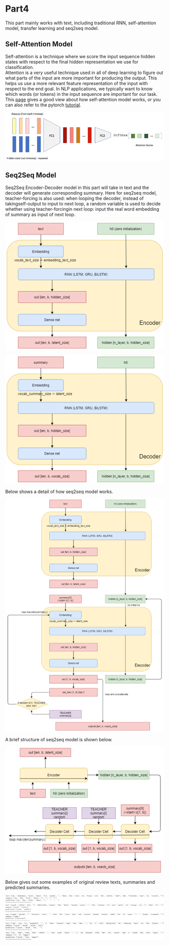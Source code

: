 # Part4
This part mainly works with text, including traditional RNN, self-attention model, transfer learning and seq2seq model.
## Self-Attention  Model
Self-attention is a technique where we score the input sequence hidden states with respect to the final hidden representation we use for classification.<br>
Attention is a very useful technique used in all of deep learning to figure out what parts of the input are more important for producing the output. This helps us use a more relevant feature representation of the input with respect to the end goal. In NLP applications, we typically want to know which words (or tokens) in the input sequence are important for our task.<br>
This [page](https://medium.com/datadriveninvestor/attention-in-rnns-321fbcd64f05) gives a good view about how self-attention model works, or you can also refer to the pytorch [tutorial](https://pytorch.org/tutorials/intermediate/seq2seq_translation_tutorial.html).

![](https://github.com/GuoyaoShen/DeepLearningRepo/blob/master/part4/figs/self_attention_model.png "Self-Attention  Model")


## Seq2Seq Model
Seq2Seq Encoder-Decoder model in this part will take in text and the decoder will generate corresponding summary. Here for seq2seq model, teacher-forcing is also used: when looping the decoder, instead of takingself-output to input to next loop, a random variable is used to decide whether using teacher-forcingin next loop:  input the real word embedding of summary as input of next loop.

![](https://github.com/GuoyaoShen/DeepLearningRepo/blob/master/part4/figs/q6_encoder.png "Seq2Seq Encoder")

![](https://github.com/GuoyaoShen/DeepLearningRepo/blob/master/part4/figs/q6_decoder.png "Seq2Seq Decoder")

Below shows a detail of how seq2seq model works.

![](https://github.com/GuoyaoShen/DeepLearningRepo/blob/master/part4/figs/q6_seq2seq.png "Seq2Seq")

A brief structure of seq2seq model is shown below.

![](https://github.com/GuoyaoShen/DeepLearningRepo/blob/master/part4/figs/q6_seq2seq_v2.png "Seq2Seq Brief")

Below gives out some examples of original review texts, summaries and predicted summaries.

![](https://github.com/GuoyaoShen/DeepLearningRepo/blob/master/part4/figs/q6_result1.png "eg1")
![](https://github.com/GuoyaoShen/DeepLearningRepo/blob/master/part4/figs/q6_result2.png "eg2")
![](https://github.com/GuoyaoShen/DeepLearningRepo/blob/master/part4/figs/q6_result3.png "eg3")
![](https://github.com/GuoyaoShen/DeepLearningRepo/blob/master/part4/figs/q6_result4.png "eg4")
![](https://github.com/GuoyaoShen/DeepLearningRepo/blob/master/part4/figs/q6_result5.png "eg5")
